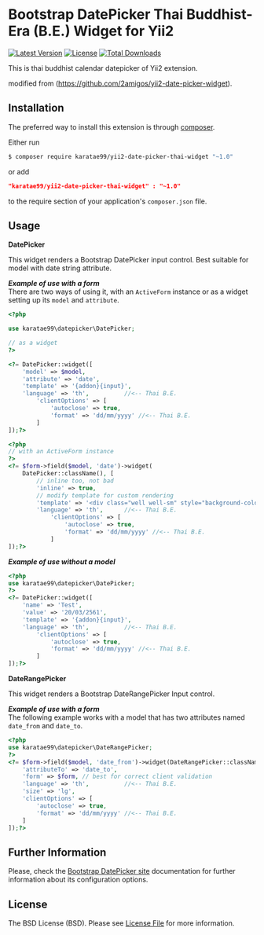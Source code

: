 Bootstrap DatePicker Thai Buddhist-Era (B.E.) Widget for Yii2
====================================

[![Latest Version](https://img.shields.io/github/tag/karatae99/yii2-date-picker-thai-widget.svg?style=flat-square&label=release)](https://packagist.org/packages/karatae99/yii2-date-picker-thai-widget)
[![License](https://poser.pugx.org/karatae99/yii2-date-picker-thai-widget/license)](https://packagist.org/packages/karatae99/yii2-date-picker-thai-widget)
[![Total Downloads](https://poser.pugx.org/karatae99/yii2-date-picker-thai-widget/downloads)](https://packagist.org/packages/karatae99/yii2-date-picker-thai-widget)

This is thai buddhist calendar datepicker of Yii2 extension. 

modified from (https://github.com/2amigos/yii2-date-picker-widget).


Installation
------------
The preferred way to install this extension is through [composer](http://getcomposer.org/download/).

Either run

```bash
$ composer require karatae99/yii2-date-picker-thai-widget "~1.0"
```
or add

```json
"karatae99/yii2-date-picker-thai-widget" : "~1.0"
```

to the require section of your application's `composer.json` file.

Usage
-----

**DatePicker**

This widget renders a Bootstrap DatePicker input control. Best suitable for model with date string attribute.

***Example of use with a form***  
There are two ways of using it, with an `ActiveForm` instance or as a widget setting up its `model` and `attribute`.

```php
<?php

use karatae99\datepicker\DatePicker;

// as a widget
?>

<?= DatePicker::widget([
    'model' => $model,
    'attribute' => 'date',
    'template' => '{addon}{input}',
	'language' => 'th', 	     //<-- Thai B.E.
        'clientOptions' => [
            'autoclose' => true,
            'format' => 'dd/mm/yyyy' //<-- Thai B.E.
        ]
]);?>

<?php 
// with an ActiveForm instance 
?>
<?= $form->field($model, 'date')->widget(
    DatePicker::className(), [
        // inline too, not bad
        'inline' => true, 
        // modify template for custom rendering
        'template' => '<div class="well well-sm" style="background-color: #fff; width:250px">{input}</div>',
	    'language' => 'th', 	 //<-- Thai B.E.
            'clientOptions' => [
                'autoclose' => true,
                'format' => 'dd/mm/yyyy' //<-- Thai B.E.
            ]
]);?>
```  
***Example of use without a model***

```php
<?php
use karatae99\datepicker\DatePicker;
?>
<?= DatePicker::widget([
    'name' => 'Test',
    'value' => '20/03/2561',
    'template' => '{addon}{input}',
	'language' => 'th', 	     //<-- Thai B.E.
        'clientOptions' => [
            'autoclose' => true,
            'format' => 'dd/mm/yyyy' //<-- Thai B.E.
        ]
]);?>
```

**DateRangePicker**  

This widget renders a Bootstrap DateRangePicker Input control. 

***Example of use with a form***  
The following example works with a model that has two attributes named `date_from` and `date_to`.

```php
<?php
use karatae99\datepicker\DateRangePicker;
?>
<?= $form->field($model, 'date_from')->widget(DateRangePicker::className(), [
    'attributeTo' => 'date_to', 
    'form' => $form, // best for correct client validation
    'language' => 'th',			 //<-- Thai B.E.
    'size' => 'lg',
	'clientOptions' => [
		'autoclose' => true,
		'format' => 'dd/mm/yyyy' //<-- Thai B.E.
	]
]);?>
```  



Further Information
-------------------
Please, check the [Bootstrap DatePicker site](http://bootstrap-datepicker.readthedocs.io) documentation for further information about its configuration options. 


License
-------
The BSD License (BSD). Please see [License File](LICENSE.md) for more information.
